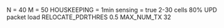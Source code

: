 N = 40
M = 50
HOUSKEEPING = 1min
sensing = true
2-30 cells
80% UPD packet load
RELOCATE_PDRTHRES 0.5
MAX_NUM_TX 32
